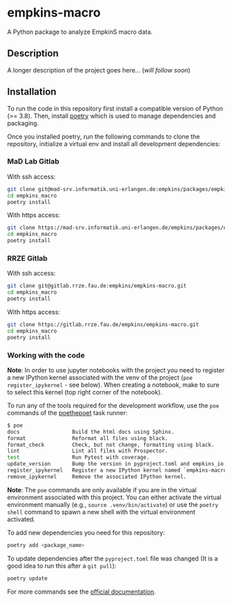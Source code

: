 # empkins-macro

A Python package to analyze EmpkinS macro data.


## Description

A longer description of the project goes here... (*will follow soon*)


## Installation

To run the code in this repository first install a compatible version of Python (>= 3.8). 
Then, install [poetry](https://python-poetry.org) which is used to manage dependencies and packaging.

Once you installed poetry, run the following commands to clone the repository, initialize a virtual env and install 
all development dependencies:

### MaD Lab Gitlab
With ssh access:

```bash
git clone git@mad-srv.informatik.uni-erlangen.de:empkins/packages/empkins-macro.git
cd empkins_macro
poetry install
```

With https access:

```bash
git clone https://mad-srv.informatik.uni-erlangen.de/empkins/packages/empkins-macro.git
cd empkins_macro
poetry install
```

### RRZE Gitlab
With ssh access:

```bash
git clone git@gitlab.rrze.fau.de:empkins/empkins-macro.git
cd empkins_macro
poetry install
```

With https access:

```bash
git clone https://gitlab.rrze.fau.de/empkins/empkins-macro.git
cd empkins_macro
poetry install
```

### Working with the code

**Note**: In order to use jupyter notebooks with the project you need to register a new IPython 
kernel associated with the venv of the project (`poe register_ipykernel` - see below). 
When creating a notebook, make to sure to select this kernel (top right corner of the notebook).


To run any of the tools required for the development workflow, use the `poe` commands of the 
[poethepoet](https://github.com/nat-n/poethepoet) task runner:

```bash
$ poe
docs                 Build the html docs using Sphinx.
format               Reformat all files using black.
format_check         Check, but not change, formatting using black.
lint                 Lint all files with Prospector.
test                 Run Pytest with coverage.
update_version       Bump the version in pyproject.toml and empkins_io.__init__ .
register_ipykernel   Register a new IPython kernel named `empkins-macro` linked to the virtual environment.
remove_ipykernel     Remove the associated IPython kernel.
```

**Note**: The `poe` commands are only available if you are in the virtual environment associated with this project. 
You can either activate the virtual environment manually (e.g., `source .venv/bin/activate`) or use the `poetry shell` 
command to spawn a new shell with the virtual environment activated.

To add new dependencies you need for this repository:
```bash
poetry add <package_name>
```

To update dependencies after the `pyproject.toml` file was changed (It is a good idea to run this after a `git pull`):
```bash
poetry update
```

For more commands see the [official documentation](https://python-poetry.org/docs/cli/).
